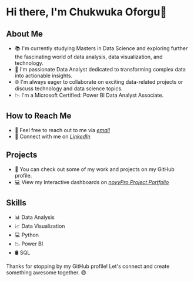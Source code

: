 # Hi there, I'm Chukwuka Oforgu👋

## About Me
- 📚 I'm currently studying Masters in Data Science and exploring further the fascinating world of data analysis, data visualization, and technology.
- 💼 I'm passionate Data Analyst dedicated to transforming complex data into actionable insights.
- 🌐 I'm always eager to collaborate on exciting data-related projects or discuss technology and data science topics.
- 📉 I'm a Microsoft Certified: Power BI Data Analyst Associate.

## How to Reach Me
- 📧 Feel free to reach out to me via *[email](chukwuka.oforgu@gmail.com)*
- 💬 Connect with me on *[LinkedIn](https://www.linkedin.com/in/chukwuka-oforgu/)*

## Projects
- 📂 You can check out some of my work and projects on my GitHub profile.
- 💻 View my Interactive dashboards on *[novyPro Project Portfolio](https://www.novypro.com/profile_projects/chukwuka-oforgu)* 

## Skills
- 📊 Data Analysis
- 📈 Data Visualization
- 💻 Python
- 📉 Power BI
- 🛢️ SQL

Thanks for stopping by my GitHub profile! Let's connect and create something awesome together. 😄
